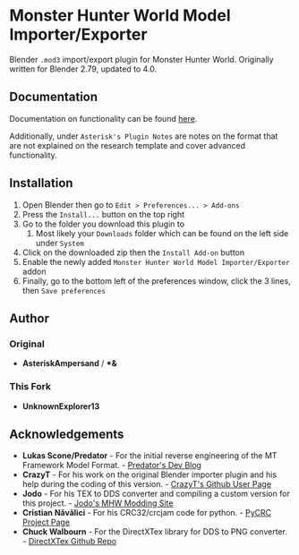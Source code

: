 # Monster Hunter World Model Importer/Exporter
Blender `.mod3` import/export plugin for Monster Hunter World. Originally written for Blender 2.79, updated to 4.0.

## Documentation
Documentation on functionality can be found [here](https://github.com/Ezekial711/MonsterHunterWorldModding/wiki/Asterisk's-Plugin-Features).

Additionally, under `Asterisk's Plugin Notes` are notes on the format that are not explained on the research template and cover advanced functionality.

## Installation
1. Open Blender then go to `Edit > Preferences... > Add-ons`
2. Press the `Install...` button on the top right
3. Go to the folder you download this plugin to
    1. Most likely your `Downloads` folder which can be found on the left side under `System`
4. Click on the downloaded zip then the `Install Add-on` button
5. Enable the newly added `Monster Hunter World Model Importer/Exporter` addon
6. Finally, go to the bottom left of the preferences window, click the 3 lines, then `Save preferences`

## Author
### Original
* **AsteriskAmpersand** / **\*&**
### This Fork
* **UnknownExplorer13**

## Acknowledgements
* **Lukas Scone/Predator** - For the initial reverse engineering of the MT Framework Model Format. - [Predator's Dev Blog](https://lukascone.wordpress.com/2017/06/18/mt-framework-tools/)
* **CrazyT** - For his work on the original Blender importer plugin and his help during the coding of this version. - [CrazyT's Github User Page](https://github.com/TheCrazyT)
* **Jodo** - For his TEX to DDS converter and compiling a custom version for this project. - [Jodo's MHW Modding Site](http://www.mhwmod.com/)
* **Cristian Năvălici** - For his CRC32/crcjam code for python. - [PyCRC Project Page](https://pypi.org/project/PyCRC/#description)
* **Chuck Walbourn** - For the DirectXTex library for DDS to PNG converter. - [DirectXTex Github Repo](https://github.com/Microsoft/DirectXTex/wiki)
